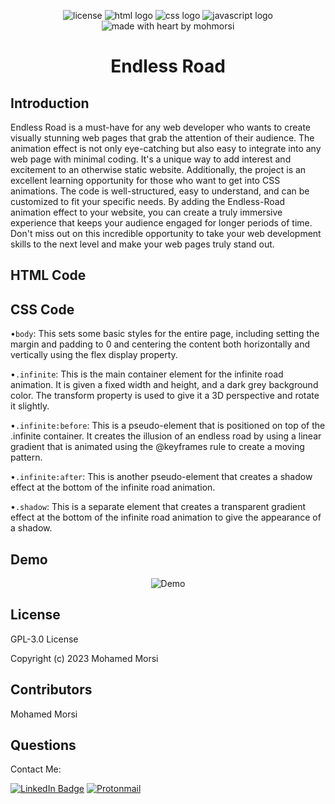 <div align="center">

![license](https://img.shields.io/github/license/mohmorsi/Space-Byte?style=flat-square)
![html logo](https://img.shields.io/badge/HTML-C75333?style=flat-square&logo=html5&logoColor=white)
![css logo](https://img.shields.io/badge/CSS-3079E9?style=flat-square&logo=css3&logoColor=white)
![javascript logo](https://img.shields.io/badge/JS-ECD74E?style=flat-square&logo=javascript&logoColor=white)
![made with heart by mohmorsi](https://img.shields.io/badge/made%20with%20%E2%9D%A4%EF%B8%8F%20by-mohmorsi-red?style=flat-square)
</div>

<div align="center">

# Endless Road

</div>

## Introduction

Endless Road is a must-have for any web developer who wants to create visually stunning web pages that grab the attention of their audience. The animation effect is not only eye-catching but also easy to integrate into any web page with minimal coding. It's a unique way to add interest and excitement to an otherwise static website. Additionally, the project is an excellent learning opportunity for those who want to get into CSS animations. The code is well-structured, easy to understand, and can be customized to fit your specific needs. By adding the Endless-Road animation effect to your website, you can create a truly immersive experience that keeps your audience engaged for longer periods of time. Don't miss out on this incredible opportunity to take your web development skills to the next level and make your web pages truly stand out.


## HTML Code


## CSS Code

•`body`: This sets some basic styles for the entire page, including setting the margin and padding to 0 and centering the content both horizontally and vertically using the flex display property.

•`.infinite`: This is the main container element for the infinite road animation. It is given a fixed width and height, and a dark grey background color. The transform property is used to give it a 3D perspective and rotate it slightly.

•`.infinite:before`: This is a pseudo-element that is positioned on top of the .infinite container. It creates the illusion of an endless road by using a linear gradient that is animated using the @keyframes rule to create a moving pattern.

•`.infinite:after`: This is another pseudo-element that creates a shadow effect at the bottom of the infinite road animation.

•`.shadow`: This is a separate element that creates a transparent gradient effect at the bottom of the infinite road animation to give the appearance of a shadow.











## Demo
<div align="center">
  
![Demo](https://media.giphy.com/media/v1.Y2lkPTc5MGI3NjExM2Q3ZmM0NmFmNTViNzJmODJlNjg2MTQ1M2M3ZWRiNmZhOGY3M2RlZSZjdD1n/PCcz9qT3jc3T6qTiIO/giphy.gif)
</div>


## License
GPL-3.0 License

Copyright (c) 2023 Mohamed Morsi

## Contributors
Mohamed Morsi


## Questions
Contact Me:

[![LinkedIn Badge](https://img.shields.io/badge/LinkedIn-0077B5?style=for-the-badge&logo=linkedin&logoColor=white)](https://www.linkedin.com/in/mohamedammorsi)
[![Protonmail](https://img.shields.io/badge/ProtonMail-8B89CC?style=for-the-badge&logo=protonmail&logoColor=white)](mailto:adudefromearth@protonmail.com)
